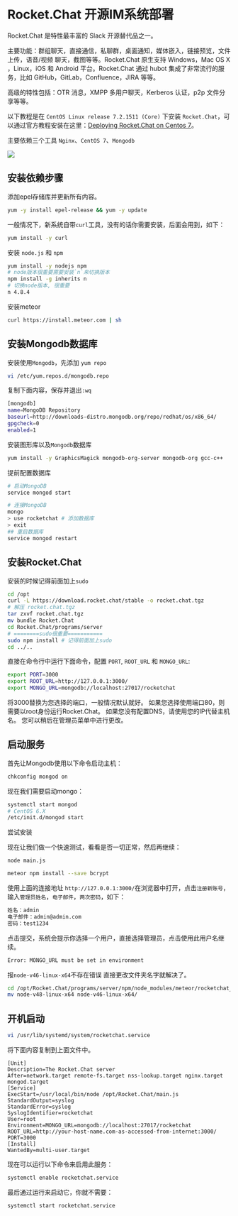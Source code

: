 Rocket.Chat 开源IM系统部署
===

Rocket.Chat 是特性最丰富的 Slack 开源替代品之一。

主要功能：群组聊天，直接通信，私聊群，桌面通知，媒体嵌入，链接预览，文件上传，语音/视频 聊天，截图等等。Rocket.Chat 原生支持 Windows，Mac OS X ，Linux，iOS 和 Android 平台。Rocket.Chat 通过 hubot 集成了非常流行的服务，比如 GitHub，GitLab，Confluence，JIRA 等等。

高级的特性包括：OTR 消息，XMPP 多用户聊天，Kerberos 认证，p2p 文件分享等等。

以下教程是在 `CentOS Linux release 7.2.1511 (Core)` 下安装 `Rocket.Chat`，可以通过官方教程安装在这里：[Deploying Rocket.Chat on Centos 7](https://rocket.chat/docs/installation/manual-installation/centos/)。

主要依赖三个工具 `Nginx`、`CentOS 7`、`Mongodb`

![](img/screenshot.png)


## 安装依赖步骤

添加epel存储库并更新所有内容。

```bash
yum -y install epel-release && yum -y update
```

一般情况下，新系统自带`curl`工具，没有的话你需要安装，后面会用到，如下：

```bash
yum install -y curl
```

安装 `node.js` 和 `npm`

```bash
yum install -y nodejs npm
# node版本很重要需要安装`n`来切换版本
npm install -g inherits n
# 切换node版本, 很重要
n 4.8.4
```

安装meteor

```bash
curl https://install.meteor.com | sh
```

## 安装Mongodb数据库

安装使用`Mongodb`，先添加 `yum repo`

```bash
vi /etc/yum.repos.d/mongodb.repo
```

复制下面内容，保存并退出`:wq`

```bash
[mongodb]
name=MongoDB Repository
baseurl=http://downloads-distro.mongodb.org/repo/redhat/os/x86_64/
gpgcheck=0
enabled=1
```

安装图形库以及`Mongodb`数据库

```bash
yum install -y GraphicsMagick mongodb-org-server mongodb-org gcc-c++
```

提前配置数据库

```bash
# 启动MongoDB
service mongod start

# 连接MongoDB
mongo
> use rocketchat # 添加数据库
> exit
## 重启数据库
service mongod restart
```

## 安装Rocket.Chat

安装的时候记得前面加上`sudo`

```bash
cd /opt
curl -L https://download.rocket.chat/stable -o rocket.chat.tgz
# 解压 rocket.chat.tgz
tar zxvf rocket.chat.tgz
mv bundle Rocket.Chat
cd Rocket.Chat/programs/server
# ========sudo很重要===========
sudo npm install # 记得前面加上sudo
cd ../..
```

直接在命令行中运行下面命令，配置 `PORT`, `ROOT_URL` 和 `MONGO_URL`:

```bash
export PORT=3000
export ROOT_URL=http://127.0.0.1:3000/
export MONGO_URL=mongodb://localhost:27017/rocketchat
```

将3000替换为您选择的端口，一般情况默认就好。
如果您选择使用端口80，则需要以root身份运行Rocket.Chat。
如果您没有配置DNS，请使用您的IP代替主机名。 您可以稍后在管理员菜单中进行更改。

## 启动服务

首先让Mongodb使用以下命令启动主机：

```bash
chkconfig mongod on
```

现在我们需要启动mongo：

```bash
systemctl start mongod
# CentOS 6.X
/etc/init.d/mongod start
```

尝试安装

现在让我们做一个快速测试，看看是否一切正常，然后再继续：

```bash
node main.js
```

```bash
meteor npm install --save bcrypt
```

使用上面的连接地址 `http://127.0.0.1:3000/`在浏览器中打开，点击`注册新账号`，输入`管理员姓名`，`电子邮件`，`两次密码`，如下：

```bash
姓名：admin
电子邮件：admin@admin.com
密码：test1234
```

点击提交，系统会提示你选择一个用户，直接选择管理员，点击使用此用户名继续。


```bash
Error: MONGO_URL must be set in environment
```

报`node-v46-linux-x64`不存在错误 直接更改文件夹名字就解决了。

```bash
cd /opt/Rocket.Chat/programs/server/npm/node_modules/meteor/rocketchat_google-vision/node_modules/grpc/src/node/extension_binary/
mv node-v48-linux-x64 node-v46-linux-x64/
```

## 开机启动

```bash
vi /usr/lib/systemd/system/rocketchat.service
```

将下面内容复制到上面文件中。

```
[Unit]
Description=The Rocket.Chat server
After=network.target remote-fs.target nss-lookup.target nginx.target mongod.target
[Service]
ExecStart=/usr/local/bin/node /opt/Rocket.Chat/main.js
StandardOutput=syslog
StandardError=syslog
SyslogIdentifier=rocketchat
User=root
Environment=MONGO_URL=mongodb://localhost:27017/rocketchat ROOT_URL=http://your-host-name.com-as-accessed-from-internet:3000/ PORT=3000
[Install]
WantedBy=multi-user.target
```

现在可以运行以下命令来启用此服务：

```bash
systemctl enable rocketchat.service
```

最后通过运行来启动它，你就不需要：

```bash
systemctl start rocketchat.service
```